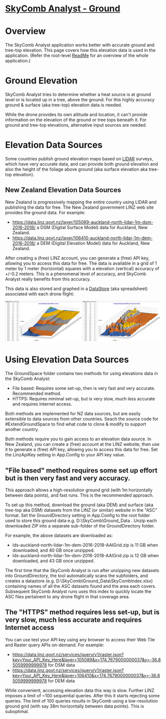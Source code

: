 # [SkyComb Analyst - Ground](https://github.com/PhilipQuirke/SkyCombAnalystHelp/) 

# Overview
The SkyComb Analyst application works better with accurate ground and tree-top elevation.
This page covers how this elevation data is used in the application.
(Refer the root-level [ReadMe](./README.md) for an overview of the whole application.)


# Ground Elevation
SkyComb Analyst tries to determine whether a heat source is at ground level or is located up in a tree, above the ground. 
For this highly accuracy ground & surface (aka tree-top) elevation data is needed.

While the drone provides its own altitude and location, it can't provide information on the elevation of the ground or 
tree tops beneath it. For ground and tree-top elevations, alternative input sources are needed.


# Elevation Data Sources
Some countries publish ground elevation maps based on [LIDAR](https://en.wikipedia.org/wiki/Lidar) surveys, which have very 
accurate data, and can provide both ground elevation and also the height of the foliage above ground (aka surface elevation 
aka tree-top elevation). 

## New Zealand Elevation Data Sources
New Zealand is progressively mapping the entire country using LIDAR and publishing the data for free.
The New Zealand government LINZ web site provides the ground data. For example:
- https://data.linz.govt.nz/layer/105089-auckland-north-lidar-1m-dsm-2016-2018/ a DSM (Digital Surface Model) data for Auckland, New Zealand.
- https://data.linz.govt.nz/layer/106410-auckland-north-lidar-1m-dem-2016-2018/ a DEM (Digital Elevation Model) data for Auckland, New Zealand.

After creating a (free) LINZ account, you can generate a (free) API key, allowing you to access this data for free.
The data is available in a grid of 1 meter by 1 meter (horizontal) squares with a elevation (vertical) accuracy of +/-0.2 meters.
This is a phenomenal level of accuracy, and SkyComb Analyst really benefits from this accuracy.

This data is also stored and graphed in a  [DataStore](./DataStore.md) (aka spreadsheet) associated with each drone flight:

![DataStore Example Ground Graph](./Static/Overview2.png?raw=true "DataStore Example Ground Graph")


# Using Elevation Data Sources
The GroundSpace folder contains two methods for using elevations data in the SkyComb Analyst:
- File based: Requires some set-up, then is very fast and very accurate. Recommended method.
- HTTPS: Requires minimal set-up, but is very slow, much less accurate and requires Internet access. 

Both methods are implemented for NZ data sources, but are easily extensible to data sources from other countries.
Seach the source code for #ExtendGroundSpace to find what code to clone & modify to support another country.

Both methods require you to gain access to an elevation data source. 
In New Zealand, you can create a (free) account at the LINZ website, then use it to generate a (free) API key, 
allowing you to access this data for free. Set the LinzApiKey setting in App.Config to your API key value.

## "File based" method requires some set up effort but is then very fast and very accuracy.
This approach allows a high-resolution ground grid (with 1m horizontally between data points), and fast runs. 
This is the recommended approach. 

To set up this method, download the ground (aka DEM) and surface (aka tree-top aka DSM) datasets from the LINZ (or similar) 
website in the "ASC" format. Set the GroundDirectory setting in App.Config to the root folder used to store this ground 
data e.g. D:\SkyComb\Ground_Data . Unzip each downloaded ZIP into a separate sub-folder of the GroundDirectory folder.

For example, the above datasets are downloaded as:
- lds-auckland-north-lidar-1m-dem-2016-2018-AAIGrid.zip is 11 GB when downloaded, and 40 GB once unzipped. 
- lds-auckland-north-lidar-1m-dsm-2016-2018-AAIGrid.zip is 12 GB when downloaded, and 43 GB once unzipped. 

The first time that the SkyComb Analyst is run after unzipping new datasets into GroundDirectory, the tool automatically scans the subfolders, 
and creates a datastore (e.g. D:\SkyComb\Ground_Data\SkyCombIndex.xlsx) containing names of all the ASC datasets found and the area each covers. 
Subsequent SkyComb Analyst runs uses this index to quickly locate the ASC files pertainent to any drone flight in that coverage area.


## The "HTTPS" method requires less set-up, but is very slow, much less accurate and requires Internet access
You can use test your API key using any browser to access their Web Tile and Raster query APIs on-demand. For example:
- https://data.linz.govt.nz/services/query/v1/raster.json?key=Your_API_Key_Here&layer=105089&x=174.7679000000037&y=-36.85059999999978 for DSM data
- https://data.linz.govt.nz/services/query/v1/raster.json?key=Your_API_Key_Here&layer=106410&x=174.7679000000037&y=-36.85059999999978 for DEM data

While convenient, accessing elevation data this way is slow. Further LINZ imposes a limit of ~100 sequential queries. 
After this it starts rejecting some queries. The limit of 100 queries results in SkyComb using a low-resolution ground 
grid (with say 38m horizontally between data points). This is suboptimal. 
